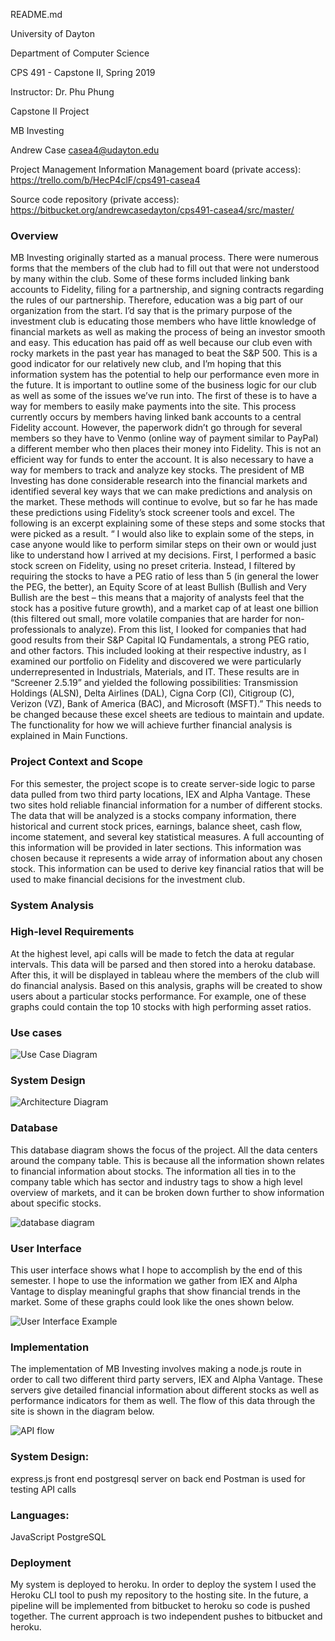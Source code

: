 README.md


University of Dayton

Department of Computer Science

CPS 491 - Capstone II, Spring 2019

Instructor: Dr. Phu Phung

Capstone II Project

MB Investing

Andrew Case
casea4@udayton.edu

Project Management Information
Management board (private access): https://trello.com/b/HecP4clF/cps491-casea4

Source code repository (private access): https://bitbucket.org/andrewcasedayton/cps491-casea4/src/master/


### Overview

MB Investing originally started as a manual process. There were numerous forms that the members of the club had to fill out that were not understood by many within the club. 
Some of these forms included linking bank accounts to Fidelity, filing for a partnership, and signing contracts regarding the rules of our partnership. 
Therefore, education was a big part of our organization from the start. I’d say that is the primary purpose of the investment club is educating those members who have little knowledge of
 financial markets as well as making the process of being an investor smooth and easy. This education has paid off as well because our club even with rocky markets in the 
 past year has managed to beat the S&P 500. This is a good indicator for our relatively new club, and I’m hoping that this information system has the potential to help our performance
  even more in the future.
	It is important to outline some of the business logic for our club as well as some of the issues we’ve run into. The first of these is to have a way for members to 
    easily make payments into the site. This process currently occurs by members having linked bank accounts to a central Fidelity account. 
    However, the paperwork didn’t go through for several members so they have to Venmo (online way of payment similar to PayPal) a different member who then places their money 
    into Fidelity. This is not an efficient way for funds to enter the account.
	It is also necessary to have a way for members to track and analyze key stocks. The president of MB Investing has done considerable research into the financial 
    markets and identified several key ways that we can make predictions and analysis on the market. These methods will continue to evolve, but so far he has made these
     predictions using Fidelity’s stock screener tools and excel. The following is an excerpt explaining some of these steps and some stocks that were picked as a result.
“ I would also like to explain some of the steps, in case anyone would like to perform similar steps on their own or would just like to understand how I arrived
 at my decisions. First, I performed a basic stock screen on Fidelity, using no preset criteria. Instead, I filtered by requiring the stocks to have a PEG ratio 
 of less than 5 (in general the lower the PEG, the better), an Equity Score of at least Bullish (Bullish and Very Bullish are the best – this means that a majority of 
 analysts feel that the stock has a positive future growth), and a market cap of at least one billion (this filtered out small, more volatile companies that are harder 
 for non-professionals to analyze). From this list, I looked for companies that had good results from their S&P Capital IQ Fundamentals, a strong PEG ratio, and other factors. 
 This included looking at their respective industry, as I examined our portfolio on Fidelity and discovered we were particularly underrepresented in Industrials, Materials, and IT. 
 These results are in “Screener 2.5.19” and yielded the following possibilities: Transmission Holdings (ALSN), Delta Airlines (DAL), Cigna Corp (CI), Citigroup (C), Verizon (VZ),
  Bank of America (BAC), and Microsoft (MSFT).”
This needs to be changed because these excel sheets are tedious to maintain and update. The functionality for how we will achieve further financial analysis is explained in Main Functions.

### Project Context and Scope

For this semester, the project scope is to create server-side logic to parse data pulled from two third party locations, IEX and Alpha Vantage. These two sites hold reliable financial information for a number of different stocks. The data that will be analyzed is a stocks company information, there historical and current stock prices, earnings, balance sheet, cash flow, income statement, and several key statistical measures. A full accounting of this information will be provided in later sections. This information was chosen because it represents a wide array of information about any chosen stock. This information can be used to derive key financial ratios that will be used to make financial decisions for the investment club.

### System Analysis



### High-level Requirements

At the highest level, api calls will be made to fetch the data at regular intervals. This data will be parsed and then stored into a heroku database. After this, it will be displayed in tableau where the members of the club will do financial analysis. Based on this analysis, graphs will be created to show users about a particular stocks performance. For example, one of these graphs could contain the top 10 stocks with high performing asset ratios. 

### Use cases

![Use Case Diagram](./Diagrams/UseCase1.png)

### System Design

![Architecture Diagram](./Diagrams/ArchitectureDiagram.png)


### Database

This database diagram shows the focus of the project. All the data centers around the company table. This is because all the information shown relates to financial information about stocks. The information all ties in to the company table which has sector and industry tags to show a high level overview of markets, and it can be broken down further to show information about specific stocks.

![database diagram](./Diagrams/ERdiagram.png)

### User Interface

This user interface shows what I hope to accomplish by the end of this semester. I hope to use the information we gather from IEX and Alpha Vantage to display meaningful graphs that show financial trends in the market. Some of these graphs could look like the ones shown below.

![User Interface Example](./Diagrams/UserInterface.png)

### Implementation

The implementation of MB Investing involves making a node.js route in order to call two different third party servers, IEX and Alpha Vantage. These servers give detailed financial information about different stocks as well as performance indicators for them as well. The flow of this data through the site is shown in the diagram below.

![API flow](./Diagrams/APIflow.png)



### System Design:

express.js front end
postgresql server on back end
Postman is used for testing API calls


### Languages:

JavaScript
PostgreSQL

### Deployment

My system is deployed to heroku. In order to deploy the system I used the Heroku CLI tool to push my repository to the hosting site. In the future, a pipeline will be implemented from bitbucket to heroku so code is pushed together. The current approach is two independent pushes to bitbucket and heroku.



